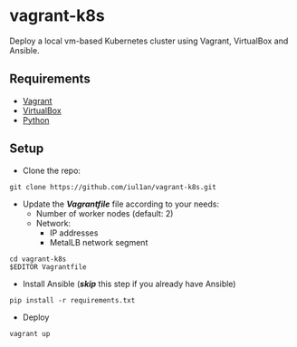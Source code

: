# vagrant-k8s
Deploy a local vm-based Kubernetes cluster using Vagrant, VirtualBox and Ansible.

## Requirements
- [Vagrant](https://www.vagrantup.com/downloads)
- [VirtualBox](https://www.virtualbox.org/wiki/Downloads)
- [Python](https://www.python.org/downloads/)

## Setup
- Clone the repo:
```
git clone https://github.com/iul1an/vagrant-k8s.git
```

- Update the ***Vagrantfile*** file according to your needs:
  - Number of worker nodes (default: 2)
  - Network:
    - IP addresses
    - MetalLB network segment
```
cd vagrant-k8s
$EDITOR Vagrantfile
```
- Install Ansible (***skip*** this step if you already have Ansible)

```
pip install -r requirements.txt
```


- Deploy
```
vagrant up
```

##
